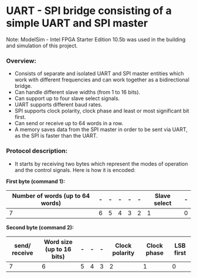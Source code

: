 # UART - SPI bridge consisting of a simple UART and SPI master
Note: ModelSim - Intel FPGA Starter Edition 10.5b was used in the building and simulation of this project.
### Overview:
- Consists of separate and isolated UART and SPI master entities which work with different frequencies and can work  together as a bidirectional bridge.
- Can handle different slave widths (from 1 to 16 bits).
- Can support up to four slave select signals.
- UART supports different baud rates.
- SPI supports clock polarity, clock phase and least or most significant bit first.
- Can send or receive up to 64 words in a row.
- A memory saves data from the SPI master in order to be sent via UART, as the SPI is faster than the UART.

### Protocol description: 
- It starts by receiving two bytes which represent the modes of operation and the control signals. Here is how it is encoded:

**First byte (command 1):**

| Number of words (up to 64 words) | - | - | - | - | - | Slave select | - |
| - | - | - | - | - | - | - | - |
| 7 | 6 | 5 | 4 | 3 | 2 | 1 | 0 |

**Second byte (command 2):**

| send/ receive | Word size (up to 16 bits) | - | - | - | Clock polarity | Clock phase | LSB first
| - | - | - | - | - | - | - | - |
| 7 | 6 | 5 | 4 | 3 | 2 | 1 | 0 |


